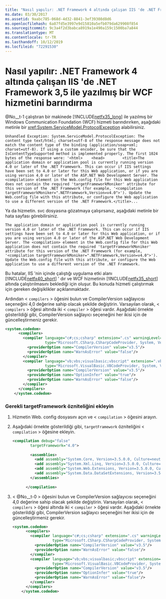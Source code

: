 ```yaml
---
title: "Nasıl yapılır: .NET Framework 4 altında çalışan IIS 'de .NET Framework 3,5 ile yazılmış bir WCF hizmetini barındırma"
ms.date: 03/30/2017
ms.assetid: 9aabc785-068d-4d32-8841-3ef39308d8d6
ms.openlocfilehash: 6a87fd5e3997e9d15810a5efb079da629908f854
ms.sourcegitcommit: 9c3a4f2d3babca8919a1e490a159c1500ba7a844
ms.translationtype: MT
ms.contentlocale: tr-TR
ms.lasthandoff: 10/12/2019
ms.locfileid: "72291530"
---
```

# <a name="how-to-host-a-wcf-service-written-with-net-framework-35-in-iis-running-under-net-framework-4"></a>Nasıl yapılır: .NET Framework 4 altında çalışan IIS 'de .NET Framework 3,5 ile yazılmış bir WCF hizmetini barındırma
@No__t-1 çalıştıran bir makinede [!INCLUDE[netfx35_long](../../../includes/netfx35-long-md.md)] ile yazılmış bir Windows Communication Foundation (WCF) hizmeti barındırırken, aşağıdaki metinle bir <xref:System.ServiceModel.ProtocolException> alabilirsiniz.  
  
```output  
Unhandled Exception: System.ServiceModel.ProtocolException: The content type text/html; charset=utf-8 of the response message does not match the content type of the binding (application/soap+xml; charset=utf-8). If using a custom encoder, be sure that the IsContentTypeSupported method is implemented properly. The first 1024 bytes of the response were: '<html>    <head>        <title>The application domain or application pool is currently running version 4.0 or later of the .NET Framework. This can occur if IIS settings have been set to 4.0 or later for this Web application, or if you are using version 4.0 or later of the ASP.NET Web Development Server. The <compilation> element in the Web.config file for this Web application does not contain the required 'targetFrameworkMoniker' attribute for this version of the .NET Framework (for example, '<compilation targetFrameworkMoniker=".NETFramework,Version=v4.0">'). Update the Web.config file with this attribute, or configure the Web application to use a different version of the .NET Framework.</title>...  
```  
  
 Ya da hizmetin. svc dosyasına gözatmaya çalışırsanız, aşağıdaki metinle bir hata sayfası görebilirsiniz.  
  
```output  
The application domain or application pool is currently running version 4.0 or later of the .NET Framework. This can occur if IIS settings have been set to 4.0 or later for this Web application, or if you are using version 4.0 or later of the ASP.NET Web Development Server. The <compilation> element in the Web.config file for this Web application does not contain the required 'targetFrameworkMoniker' attribute for this version of the .NET Framework (for example, '<compilation targetFrameworkMoniker=".NETFramework,Version=v4.0">'). Update the Web.config file with this attribute, or configure the Web application to use a different version of the .NET Framework.  
```  
  
 Bu hatalar, IIS 'nin içinde çalıştığı uygulama etki alanı [!INCLUDE[netfx40_short](../../../includes/netfx40-short-md.md)] ' dır ve WCF hizmetinin [!INCLUDE[netfx35_short](../../../includes/netfx35-short-md.md)] altında çalıştırılmasını beklediği için oluşur. Bu konuda hizmeti çalıştırmak için gereken değişiklikler açıklanmaktadır.  
  
 Ardından < `compilers` > öğesini bulun ve CompilerVersion sağlayıcısı seçeneğini 4,0 değerine sahip olacak şekilde değiştirin. Varsayılan olarak, < `compilers` > öğesi altında iki < `compiler` > öğesi vardır. Aşağıdaki örnekte gösterildiği gibi, CompilerVersion sağlayıcı seçeneğini her ikisi için de güncelleştirmeniz gerekir.  
  
```xml  
<system.codedom>  
      <compilers>  
        <compiler language="c#;cs;csharp" extension=".cs" warningLevel="4"  
                  type="Microsoft.CSharp.CSharpCodeProvider, System, Version=2.0.0.0, Culture=neutral, PublicKeyToken=b77a5c561934e089">  
          <providerOption name="CompilerVersion" value="v3.5"/>  
          <providerOption name="WarnAsError" value="false"/>  
        </compiler>  
        <compiler language="vb;vbs;visualbasic;vbscript" extension=".vb" warningLevel="4"  
                  type="Microsoft.VisualBasic.VBCodeProvider, System, Version=2.0.0.0, Culture=neutral, PublicKeyToken=b77a5c561934e089">  
          <providerOption name="CompilerVersion" value="v3.5"/>  
          <providerOption name="OptionInfer" value="true"/>  
          <providerOption name="WarnAsError" value="false"/>  
        </compiler>  
      </compilers>  
    </system.codedom>  
```  
  
### <a name="add-the-required-targetframework-attribute"></a>Gerekli targetFramework özniteliğini ekleyin  
  
1. Hizmetin Web. config dosyasını açın ve < `compilation` > öğesini arayın.  
  
2. Aşağıdaki örnekte gösterildiği gibi, `targetFramework` özniteliğini < `compilation` > öğesine ekleyin.  
  
    ```xml  
    <compilation debug="false"  
            targetFramework="4.0">  
  
            <assemblies>  
              <add assembly="System.Core, Version=3.5.0.0, Culture=neutral, PublicKeyToken=B77A5C561934E089"/>  
              <add assembly="System.Xml.Linq, Version=3.5.0.0, Culture=neutral, PublicKeyToken=B77A5C561934E089"/>  
              <add assembly="System.Web.Extensions, Version=3.5.0.0, Culture=neutral, PublicKeyToken=31BF3856AD364E35"/>  
              <add assembly="System.Data.DataSetExtensions, Version=3.5.0.0, Culture=neutral, PublicKeyToken=B77A5C561934E089"/>  
            </assemblies>  
  
          </compilation>  
    ```  
  
3. < @No__t-0 > öğesini bulun ve CompilerVersion sağlayıcısı seçeneğini 4,0 değerine sahip olacak şekilde değiştirin. Varsayılan olarak, < `compilers` > öğesi altında iki < `compiler` > öğesi vardır. Aşağıdaki örnekte gösterildiği gibi, CompilerVersion sağlayıcı seçeneğini her ikisi için de güncelleştirmeniz gerekir.  
  
    ```xml  
    <system.codedom>  
          <compilers>  
            <compiler language="c#;cs;csharp" extension=".cs" warningLevel="4"  
                      type="Microsoft.CSharp.CSharpCodeProvider, System, Version=2.0.0.0, Culture=neutral, PublicKeyToken=b77a5c561934e089">  
              <providerOption name="CompilerVersion" value="v3.5"/>  
              <providerOption name="WarnAsError" value="false"/>  
            </compiler>  
            <compiler language="vb;vbs;visualbasic;vbscript" extension=".vb" warningLevel="4"  
                      type="Microsoft.VisualBasic.VBCodeProvider, System, Version=2.0.0.0, Culture=neutral, PublicKeyToken=b77a5c561934e089">  
              <providerOption name="CompilerVersion" value="v3.5"/>  
              <providerOption name="OptionInfer" value="true"/>  
              <providerOption name="WarnAsError" value="false"/>  
            </compiler>  
          </compilers>  
        </system.codedom>  
    ```

